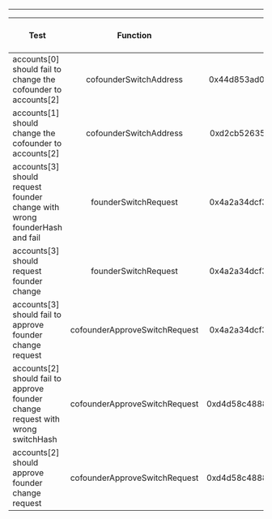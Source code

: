 -------------------------------------
| Test   | Function |     Sender Address    | Test Time (ms) | Status | Txn Hash |
|-----|:-------:|:-------:| ------:|------:| :------ |
|accounts[0] should fail to change the cofounder to accounts[2] | cofounderSwitchAddress | 0x44d853ad08ce9fb0c8145f33c20676dc19bfacf8 | 1 | failed | |
|accounts[1] should change the cofounder to accounts[2] | cofounderSwitchAddress | 0xd2cb526350164f4869bcbc66ffce7380e8dfd16f | 1 | failed | |
|accounts[3] should request founder change with wrong founderHash and fail | founderSwitchRequest | 0x4a2a34dcf37bb7e0b46f4e089fe66595868d32ff | 1 | failed | |
|accounts[3] should request founder change | founderSwitchRequest | 0x4a2a34dcf37bb7e0b46f4e089fe66595868d32ff | 1 | failed | |
|accounts[3] should fail to approve founder change request | cofounderApproveSwitchRequest | 0x4a2a34dcf37bb7e0b46f4e089fe66595868d32ff | 1 | failed | |
|accounts[2] should fail to approve founder change request with wrong switchHash | cofounderApproveSwitchRequest | 0xd4d58c488883352f2760237aa2ef99cf5351653c |  | failed | |
|accounts[2] should approve founder change request | cofounderApproveSwitchRequest | 0xd4d58c488883352f2760237aa2ef99cf5351653c |  | failed | |

